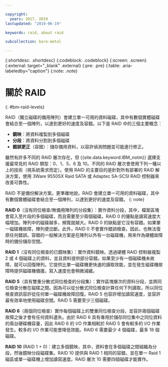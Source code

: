 ```yaml
---

copyright:
  years: 2017, 2019
lastupdated: "2019-06-19"

keywords: raid, about raid

subcollection: bare-metal

---
```


{:shortdesc: .shortdesc}
{:codeblock: .codeblock}
{:screen: .screen}
{:external: target="_blank" .external}
{:pre: .pre}
{:table: .aria-labeledby="caption"}
{:note: .note}


# 關於 RAID
{: #bm-raid-levels}

RAID（獨立磁碟的備用陣列）會建立單一可用的資料磁碟，其中有數個實體磁碟會結合至一個陣列，以達到更好的速度及容錯。以下是 RAID 中的三個主要概念：
* **鏡映**：將資料複製到多個磁碟
* **分段**：將資料分割到多個磁碟
* **錯誤更正**（容錯）：儲存備用資料，以容許偵測問題並可能進行修正。

雖然有許多不同的 RAID 層次存在，但 {{site.data.keyword.IBM_notm}} 選擇支援最常見的 RAID 類型：0、1、5、6 及 10。不同的 RAID 層次會使用下列一種以上的技術（視系統需求而定）。使用 RAID 的主要目的是針對所有部署的 RAID 解決方案，使用 3Ware 9550SX Raid SATA 或 Adaptec SA-SCSI RAID 控制器來改善可靠性。

RAID 不是備份解決方案。更準確地說，RAID 會建立單一可用的資料磁碟，其中有數個實體磁碟會結合至一個陣列，以達到更好的速度及容錯。
{: note}

**RAID 0**（沒有同位檢查/無備用陣列的分段集）：實作資料分段，其中，檔案區塊會寫入至片段的多個磁碟，而且需要至少兩個磁碟。RAID 0 的優點是讀寫速度大幅增加。陣列中的磁碟越多，頻寬就越大。RAID 0 的缺點是它沒有容錯。如果單一磁碟機故障，陣列便岔斷。此外，RAID 0 不會實作錯誤檢查。因此，也無法復原任何錯誤。容錯的一般解決方案是在陣列以外有一台磁碟機，用來作為硬體故障時的備份儲存空間。

**RAID 1**（沒有同位檢查的已鏡映集）：實作資料鏡映。透過硬體 RAID 控制器複製 2 或 4 個磁碟上的資料，並且資料提供部分容錯。如果至少有一個磁碟機未故障，就可以回復陣列。它提供比單一磁碟機更快速的讀取效能，並在發生磁碟機故障時提供磁碟機備援。寫入速度也會稍微減緩。

**RAID 5**（具有雙重分散式同位檢查的分段集）：實作區塊層次的資料分段，並將同位檢查分散在磁碟之間。因為可以從分散式同位檢查計算任何下列讀取，所以同位檢查資訊容許從任何單一磁碟機故障回復。RAID 5 也容許增加讀寫速度，並容許最有效率地使用磁碟空間。RAID 5 需要至少三個磁碟。

**RAID 6**（兩個同位檢查）實作每個磁碟上的雙重同位檢查分段，並容許兩個磁碟故障之後才會有任何資料遺失。由於 RAID 6 具有專用於儲存同位集中之同位資料的兩台硬碟機容量，因此 RAID 6 的 I/O 作業相較於 RAID 5 會有較多的 I/O 作業發生。較多的 I/O 作業可能會降低效能。RAID 6 需要最少 4 個磁碟，最多 18 個磁碟。

**RAID 10** (RAID 1 + 0)：建立多個鏡映，其中，資料會在多個磁碟之間組織為分段，然後鏡映分段磁碟集。RAID 10 提供與 RAID 1 相同的容錯，並在單一 Raid 1 磁區或單一磁碟機上增加讀寫速度。RAID 層次 10 需要四個磁碟才能實作。
